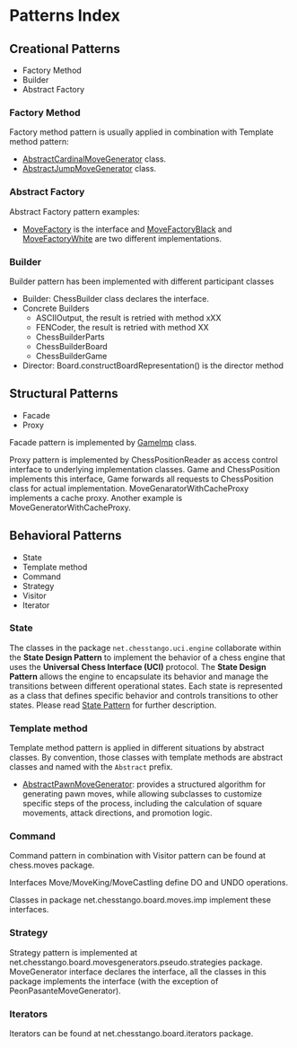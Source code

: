 # Patterns Index

## Creational Patterns
- Factory Method
- Builder
- Abstract Factory

### Factory Method
Factory method pattern is usually applied in combination with Template method pattern:
- [AbstractCardinalMoveGenerator](board/src/main/java/net/chesstango/board/movesgenerators/pseudo/strategies/AbstractCardinalMoveGenerator.java) class.
- [AbstractJumpMoveGenerator](board/src/main/java/net/chesstango/board/movesgenerators/pseudo/strategies/AbstractJumpMoveGenerator.java) class.

### Abstract Factory
Abstract Factory pattern examples:
- [MoveFactory](board/src/main/java/net/chesstango/board/moves/MoveFactory.java) is the interface and [MoveFactoryBlack](../board/src/main/java/net/chesstango/board/moves/imp/MoveFactoryBlack.java) and [MoveFactoryWhite](../board/src/main/java/net/chesstango/board/moves/imp/MoveFactoryWhite.java) are two different implementations.

### Builder
Builder pattern has been implemented with different participant classes
- Builder: ChessBuilder class declares the interface.
- Concrete Builders
    - ASCIIOutput, the result is retried with method xXX
    - FENCoder, the result is retried with method XX
    - ChessBuilderParts
    - ChessBuilderBoard
    - ChessBuilderGame
- Director: Board.constructBoardRepresentation() is the director method

## Structural Patterns
- Facade
- Proxy

Facade pattern is implemented by [GameImp](../board/src/main/java/net/chesstango/board/GameImp.java) class.

Proxy pattern is implemented by ChessPositionReader as access control interface to underlying implementation classes. Game and ChessPosition implements this interface, Game forwards all requests to ChessPosition class for actual implementation.
MoveGenaratorWithCacheProxy implements a cache proxy. Another example is MoveGeneratorWithCacheProxy.

## Behavioral Patterns
- State
- Template method
- Command
- Strategy
- Visitor
- Iterator

### State
The classes in the package `net.chesstango.uci.engine` collaborate within the **State Design Pattern** to implement the behavior of a chess engine that uses the **Universal Chess Interface (UCI)** protocol. 
The **State Design Pattern** allows the engine to encapsulate its behavior and manage the transitions between different operational states. 
Each state is represented as a class that defines specific behavior and controls transitions to other states. Please read [State Pattern](behavioral-state-pattern) for further description.

### Template method
Template method pattern is applied in different situations by abstract classes. By convention, those classes with template methods are abstract classes and named with the `Abstract` prefix.

- [AbstractPawnMoveGenerator](../board/src/main/java/net/chesstango/board/moves/generators/pseudo/strategies/AbstractPawnMoveGenerator.java): provides a structured algorithm for generating pawn moves, while allowing subclasses to customize specific steps of the process, including the calculation of square movements, attack directions, and promotion logic.


### Command
Command pattern in combination with Visitor pattern can be found at chess.moves package.

Interfaces Move/MoveKing/MoveCastling define DO and UNDO operations.

Classes in package net.chesstango.board.moves.imp implement these interfaces.

### Strategy
Strategy pattern is implemented at net.chesstango.board.movesgenerators.pseudo.strategies package. MoveGenerator interface declares the interface, all the classes in this package implements the interface (with the exception of PeonPasanteMoveGenerator).

### Iterators
Iterators can be found at net.chesstango.board.iterators package.
